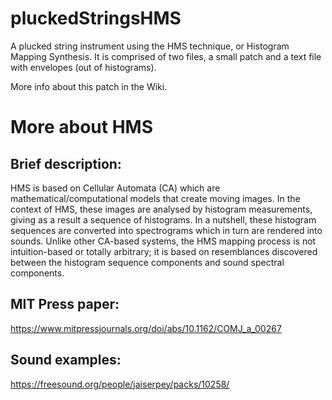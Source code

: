 # pluckedStringsHMS
A plucked string instrument using the HMS technique, or Histogram Mapping Synthesis. It is comprised of two files, a small patch and a text file with envelopes (out of histograms).

More info about this patch in the Wiki.


# More about HMS

## Brief description:

HMS is based on Cellular Automata (CA) which are mathematical/computational models that create moving images. In the context of HMS, these images are analysed by histogram measurements, giving as a result a sequence of histograms. In a nutshell, these histogram sequences are converted into spectrograms which in turn are rendered into sounds. Unlike other CA-based systems, the HMS mapping process is not intuition-based or totally arbitrary; it is based on resemblances discovered between the histogram sequence components and sound spectral components. 

## MIT Press paper:
https://www.mitpressjournals.org/doi/abs/10.1162/COMJ_a_00267


## Sound examples:
https://freesound.org/people/jaiserpey/packs/10258/
